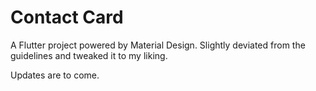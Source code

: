 # Contact Card

A Flutter project powered by Material Design.
Slightly deviated from the guidelines and tweaked it to my liking.

Updates are to come.
